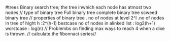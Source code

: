 #trees
Binary search tree;
the tree inwhich each node has atmost two nodes
// type of binary tree
Full binary tree
complete binary tree 
scweed binary tree 
// properties of binary tree
. no of nodes at level 2^l
.no of nodes in tree of hight h :2^(h-1)
bestcase no of nodes in alinked list : log2(h+1)
worstcase : log(n)
// Problembs on finding max ways to reach 4 when a dixe is thrown.
// calculate the fibonnaci series// 

